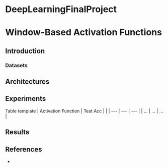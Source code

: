 # DeepLearningFinalProject

# Window-Based Activation Functions

## Introduction


### Datasets


## Architectures


## Experiments 

Table template
| Activation Function | Test Acc  |  |
| --- | --- | --- |
| ... | ... | ... |




## Results

## References

-
